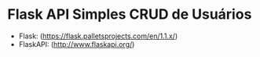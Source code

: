 # Flask API Simples CRUD de Usuários

* Flask: (https://flask.palletsprojects.com/en/1.1.x/)
* FlaskAPI: (http://www.flaskapi.org/)

